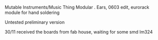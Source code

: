 Mutable Instruments/Music Thing Modular . Ears, 0603 edit, eurorack module for hand soldering

Untested preliminary version

30/11 received the boards from fab house, waiting for some smd lm324
